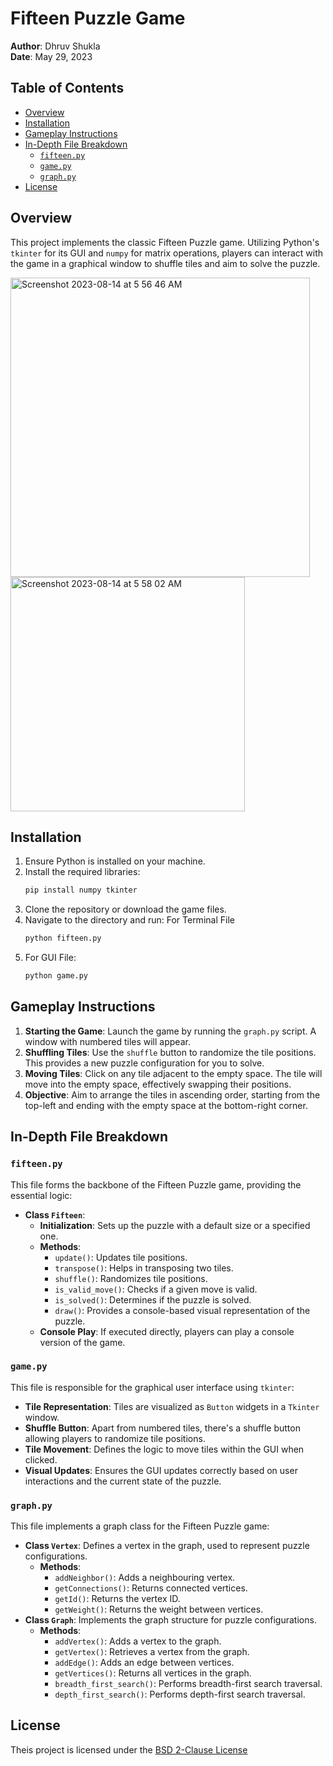 # Fifteen Puzzle Game

**Author**: Dhruv Shukla  
**Date**: May 29, 2023

## Table of Contents
- [Overview](#overview)
- [Installation](#installation)
- [Gameplay Instructions](#gameplay-instructions)
- [In-Depth File Breakdown](#in-depth-file-breakdown)
  * [`fifteen.py`](#fifteenpy)
  * [`game.py`](#gamepy)
  * [`graph.py`](#graphpy)
- [License](#license)

## Overview
This project implements the classic Fifteen Puzzle game. Utilizing Python's `tkinter` for its GUI and `numpy` for matrix operations, players can interact with the game in a graphical window to shuffle tiles and aim to solve the puzzle.

<img width="479" alt="Screenshot 2023-08-14 at 5 56 46 AM" src="https://github.com/DhruvShukla01/myproject-fifteenpuzzle-python/assets/135282874/58f01c10-a59d-4ab5-9c6c-d169388b5971">
<img width="375" alt="Screenshot 2023-08-14 at 5 58 02 AM" src="https://github.com/DhruvShukla01/myproject-fifteenpuzzle-python/assets/135282874/bfcea316-dba5-4394-aabd-a07e2ce46d03">

## Installation
1. Ensure Python is installed on your machine.
2. Install the required libraries:
   ```bash
   pip install numpy tkinter
   ```
3. Clone the repository or download the game files.
4. Navigate to the directory and run:
For Terminal File
    ```bash
   python fifteen.py
    ```
5. For GUI File:
   ```bash
   python game.py
   ```
## Gameplay Instructions

1. **Starting the Game**: Launch the game by running the `graph.py` script. A window with numbered tiles will appear.
2. **Shuffling Tiles**: Use the `shuffle` button to randomize the tile positions. This provides a new puzzle configuration for you to solve.
3. **Moving Tiles**: Click on any tile adjacent to the empty space. The tile will move into the empty space, effectively swapping their positions.
4. **Objective**: Aim to arrange the tiles in ascending order, starting from the top-left and ending with the empty space at the bottom-right corner.

## In-Depth File Breakdown

### `fifteen.py`

This file forms the backbone of the Fifteen Puzzle game, providing the essential logic:

- **Class `Fifteen`**: 
    * **Initialization**: Sets up the puzzle with a default size or a specified one.
    * **Methods**: 
        - `update()`: Updates tile positions.
        - `transpose()`: Helps in transposing two tiles.
        - `shuffle()`: Randomizes tile positions.
        - `is_valid_move()`: Checks if a given move is valid.
        - `is_solved()`: Determines if the puzzle is solved.
        - `draw()`: Provides a console-based visual representation of the puzzle.
    * **Console Play**: If executed directly, players can play a console version of the game.

### `game.py`

This file is responsible for the graphical user interface using `tkinter`:

- **Tile Representation**: Tiles are visualized as `Button` widgets in a `Tkinter` window.
- **Shuffle Button**: Apart from numbered tiles, there's a shuffle button allowing players to randomize tile positions.
- **Tile Movement**: Defines the logic to move tiles within the GUI when clicked.
- **Visual Updates**: Ensures the GUI updates correctly based on user interactions and the current state of the puzzle.

### `graph.py`
This file implements a graph class for the Fifteen Puzzle game:

- **Class `Vertex`**: Defines a vertex in the graph, used to represent puzzle configurations.
    * **Methods**:
        - `addNeighbor()`: Adds a neighbouring vertex.
        - `getConnections()`: Returns connected vertices.
        - `getId()`: Returns the vertex ID.
        - `getWeight()`: Returns the weight between vertices.
- **Class `Graph`**: Implements the graph structure for puzzle configurations.
    * **Methods**:
        - `addVertex()`: Adds a vertex to the graph.
        - `getVertex()`: Retrieves a vertex from the graph.
        - `addEdge()`: Adds an edge between vertices.
        - `getVertices()`: Returns all vertices in the graph.
        - `breadth_first_search()`: Performs breadth-first search traversal.
        - `depth_first_search()`: Performs depth-first search traversal.
      
## License

Theis project is licensed under the [BSD 2-Clause License](LICENSE)
